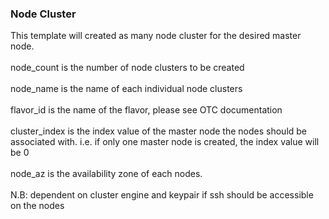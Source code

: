 ### Node Cluster<br/>
This template will created as many node cluster for the desired master node.
<br/><br/>
node_count is the number of node clusters to be created
<br/><br/>
node_name is the name of each individual node clusters
<br/><br/>
flavor_id is the name of the flavor, please see OTC documentation
<br/><br/>
cluster_index is the index value of the master node the nodes should be associated with. i.e. if only one master node is created, the index value will be 0
<br/><br/>
node_az is the availability zone of each nodes.
<br/><br/>
N.B: dependent on cluster engine and keypair if ssh should be accessible on the nodes
